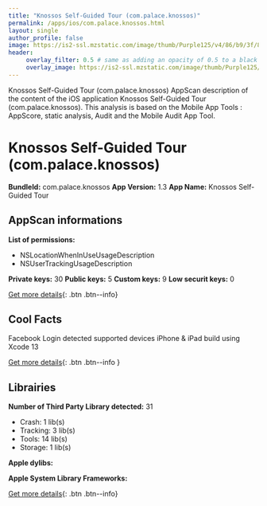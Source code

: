 ```yaml
---
title: "Knossos Self-Guided Tour (com.palace.knossos)"
permalink: /apps/ios/com.palace.knossos.html
layout: single
author_profile: false
image: https://is2-ssl.mzstatic.com/image/thumb/Purple125/v4/86/b9/3f/86b93fe5-9fa2-2ffd-cce8-543d3353c9ae/AppIcon-0-0-1x_U007emarketing-0-0-0-7-0-0-sRGB-0-0-0-GLES2_U002c0-512MB-85-220-0-0.png/512x512bb.jpg
header: 
     overlay_filter: 0.5 # same as adding an opacity of 0.5 to a black background
     overlay_image: https://is2-ssl.mzstatic.com/image/thumb/Purple125/v4/86/b9/3f/86b93fe5-9fa2-2ffd-cce8-543d3353c9ae/AppIcon-0-0-1x_U007emarketing-0-0-0-7-0-0-sRGB-0-0-0-GLES2_U002c0-512MB-85-220-0-0.png/512x512bb.jpg
---
```

Knossos Self-Guided Tour (com.palace.knossos) AppScan description of the content of the iOS application Knossos Self-Guided Tour (com.palace.knossos). This analysis is based on the Mobile App Tools : AppScore, static analysis, Audit and the Mobile Audit App Tool.

# Knossos Self-Guided Tour (com.palace.knossos)

**BundleId:** com.palace.knossos
**App Version:** 1.3
**App Name:** Knossos Self-Guided Tour


## AppScan informations 

**List of permissions:** 
- NSLocationWhenInUseUsageDescription
- NSUserTrackingUsageDescription
  
  
**Private keys:** 30
**Public keys:** 5
**Custom keys:** 9
**Low securit keys:** 0
  
[Get more details](/pricing.html){: .btn .btn--info}

## Cool Facts

Facebook Login detected
supported devices iPhone & iPad
build using Xcode 13
  
[Get more details](/pricing.html){: .btn .btn--info }

## Librairies 
**Number of Third Party Library detected:** 31
- Crash: 1 lib(s)
- Tracking: 3 lib(s)
- Tools: 14 lib(s)
- Storage: 1 lib(s)


**Apple dylibs:**


**Apple System Library Frameworks:**


  
[Get more details](/pricing.html){: .btn .btn--info}

